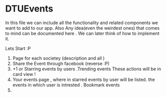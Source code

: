 # DTUEvents

In this file we can include all the functionality and related components we want to add to our app. Also Any idea(even the weirdest ones) that comes to mind can be documented here . 
We can later think of how to implement it. 

Lets Start :P

1. Page for each societey (description and all )
2. Share the Event through facebook (reverse :P)
3. +1 or Starring events by users .Trending events  These actions will be in card view !
4. Your events page , where in starred events by user will be listed. the events in which user is intrested . Bookmark events
5. 
